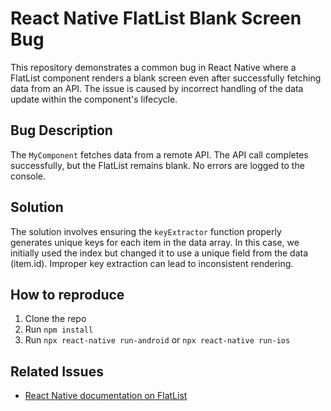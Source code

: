 # React Native FlatList Blank Screen Bug

This repository demonstrates a common bug in React Native where a FlatList component renders a blank screen even after successfully fetching data from an API.  The issue is caused by incorrect handling of the data update within the component's lifecycle.

## Bug Description
The `MyComponent` fetches data from a remote API. The API call completes successfully, but the FlatList remains blank.  No errors are logged to the console.

## Solution
The solution involves ensuring the `keyExtractor` function properly generates unique keys for each item in the data array. In this case, we initially used the index but changed it to use a unique field from the data (item.id).  Improper key extraction can lead to inconsistent rendering.

## How to reproduce
1. Clone the repo
2. Run `npm install`
3. Run `npx react-native run-android` or `npx react-native run-ios`

## Related Issues
* [React Native documentation on FlatList](https://reactnative.dev/docs/flatlist)